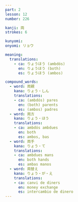 ```yaml
---
part: 2
lesson: 12
number: 226

kanji: 両
strokes: 6

kunyomi:
onyomi: リョウ

meaning:
  translations:
    - ca: りょうほう (ambdós)
      en: りょうほう (both)
      es: りょうほう (ambos)

compound_words:
  - word: 両親
    kana: りょう・しん
    translations:
    - ca: (ambdós) pares
      en: (both) parents
      es: (ambos) padres
  - word: 両方
    kana: りょう・ほう
    translations:
    - ca: ambdós ambdues
      en: both
      es: ambos, bas
  - word: 両手
    kana: りょう・て
    translations:
    - ca: ambdues mans
      en: both hands
      es: ambas manos
  - word: 両替え
    kana: りょう・が・え
    translations:
    - ca: canvi de diners
      en: money exchange
      es: intercambio de dinero
---
```

